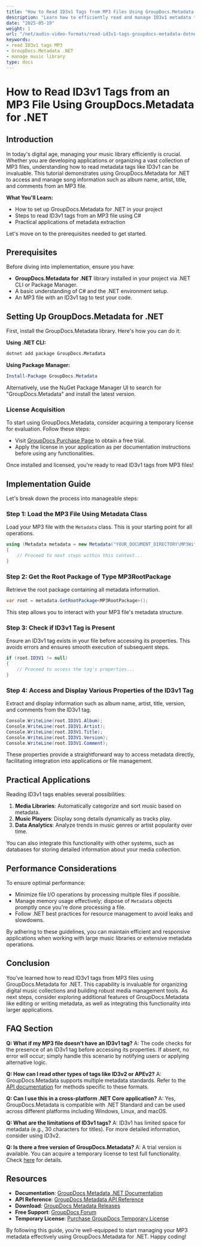 ```yaml
---
title: "How to Read ID3v1 Tags from MP3 Files Using GroupDocs.Metadata for .NET"
description: "Learn how to efficiently read and manage ID3v1 metadata tags in MP3 files using GroupDocs.Metadata for .NET with this comprehensive guide."
date: "2025-05-19"
weight: 1
url: "/net/audio-video-formats/read-id3v1-tags-groupdocs-metadata-dotnet/"
keywords:
- read ID3v1 tags MP3
- GroupDocs.Metadata .NET
- manage music library
type: docs
---
```

# How to Read ID3v1 Tags from an MP3 File Using GroupDocs.Metadata for .NET

## Introduction

In today's digital age, managing your music library efficiently is crucial. Whether you are developing applications or organizing a vast collection of MP3 files, understanding how to read metadata tags like ID3v1 can be invaluable. This tutorial demonstrates using GroupDocs.Metadata for .NET to access and manage song information such as album name, artist, title, and comments from an MP3 file.

**What You'll Learn:**
- How to set up GroupDocs.Metadata for .NET in your project
- Steps to read ID3v1 tags from an MP3 file using C#
- Practical applications of metadata extraction

Let's move on to the prerequisites needed to get started.

## Prerequisites

Before diving into implementation, ensure you have:
- **GroupDocs.Metadata for .NET** library installed in your project via .NET CLI or Package Manager.
- A basic understanding of C# and the .NET environment setup.
- An MP3 file with an ID3v1 tag to test your code.

## Setting Up GroupDocs.Metadata for .NET

First, install the GroupDocs.Metadata library. Here's how you can do it:

**Using .NET CLI:**
```bash
dotnet add package GroupDocs.Metadata
```

**Using Package Manager:**
```powershell
Install-Package GroupDocs.Metadata
```

Alternatively, use the NuGet Package Manager UI to search for "GroupDocs.Metadata" and install the latest version.

### License Acquisition

To start using GroupDocs.Metadata, consider acquiring a temporary license for evaluation. Follow these steps:
- Visit [GroupDocs Purchase Page](https://purchase.groupdocs.com/temporary-license) to obtain a free trial.
- Apply the license in your application as per documentation instructions before using any functionalities.

Once installed and licensed, you're ready to read ID3v1 tags from MP3 files!

## Implementation Guide

Let's break down the process into manageable steps:

### Step 1: Load the MP3 File Using Metadata Class

Load your MP3 file with the `Metadata` class. This is your starting point for all operations.

```csharp
using (Metadata metadata = new Metadata("YOUR_DOCUMENT_DIRECTORY\MP3WithID3V1"))
{
    // Proceed to next steps within this context...
}
```

### Step 2: Get the Root Package of Type MP3RootPackage

Retrieve the root package containing all metadata information.

```csharp
var root = metadata.GetRootPackage<MP3RootPackage>();
```

This step allows you to interact with your MP3 file's metadata structure.

### Step 3: Check if ID3v1 Tag is Present

Ensure an ID3v1 tag exists in your file before accessing its properties. This avoids errors and ensures smooth execution of subsequent steps.

```csharp
if (root.ID3V1 != null)
{
    // Proceed to access the tag's properties...
}
```

### Step 4: Access and Display Various Properties of the ID3v1 Tag

Extract and display information such as album name, artist, title, version, and comments from the ID3v1 tag.

```csharp
Console.WriteLine(root.ID3V1.Album);
Console.WriteLine(root.ID3V1.Artist);
Console.WriteLine(root.ID3V1.Title);
Console.WriteLine(root.ID3V1.Version);
Console.WriteLine(root.ID3V1.Comment);
```

These properties provide a straightforward way to access metadata directly, facilitating integration into applications or file management.

## Practical Applications

Reading ID3v1 tags enables several possibilities:
1. **Media Libraries**: Automatically categorize and sort music based on metadata.
2. **Music Players**: Display song details dynamically as tracks play.
3. **Data Analytics**: Analyze trends in music genres or artist popularity over time.

You can also integrate this functionality with other systems, such as databases for storing detailed information about your media collection.

## Performance Considerations

To ensure optimal performance:
- Minimize file I/O operations by processing multiple files if possible.
- Manage memory usage effectively; dispose of `Metadata` objects promptly once you're done processing a file.
- Follow .NET best practices for resource management to avoid leaks and slowdowns.

By adhering to these guidelines, you can maintain efficient and responsive applications when working with large music libraries or extensive metadata operations.

## Conclusion

You've learned how to read ID3v1 tags from MP3 files using GroupDocs.Metadata for .NET. This capability is invaluable for organizing digital music collections and building robust media management tools. As next steps, consider exploring additional features of GroupDocs.Metadata like editing or writing metadata, as well as integrating this functionality into larger applications.

## FAQ Section

**Q: What if my MP3 file doesn't have an ID3v1 tag?**
A: The code checks for the presence of an ID3v1 tag before accessing its properties. If absent, no error will occur; simply handle this scenario by notifying users or applying alternative logic.

**Q: How can I read other types of tags like ID3v2 or APEv2?**
A: GroupDocs.Metadata supports multiple metadata standards. Refer to the [API documentation](https://reference.groupdocs.com/metadata/net/) for methods specific to these formats.

**Q: Can I use this in a cross-platform .NET Core application?**
A: Yes, GroupDocs.Metadata is compatible with .NET Standard and can be used across different platforms including Windows, Linux, and macOS.

**Q: What are the limitations of ID3v1 tags?**
A: ID3v1 has limited space for metadata (e.g., 30 characters for titles). For more detailed information, consider using ID3v2.

**Q: Is there a free version of GroupDocs.Metadata?**
A: A trial version is available. You can acquire a temporary license to test full functionality. Check [here](https://purchase.groupdocs.com/temporary-license) for details.

## Resources
- **Documentation**: [GroupDocs Metadata .NET Documentation](https://docs.groupdocs.com/metadata/net/)
- **API Reference**: [GroupDocs Metadata API Reference](https://reference.groupdocs.com/metadata/net/)
- **Download**: [GroupDocs Metadata Releases](https://releases.groupdocs.com/metadata/net/)
- **Free Support**: [GroupDocs Forum](https://forum.groupdocs.com/c/metadata/)
- **Temporary License**: [Purchase GroupDocs Temporary License](https://purchase.groupdocs.com/temporary-license/)

By following this guide, you're well-equipped to start managing your MP3 metadata effectively using GroupDocs.Metadata for .NET. Happy coding!

